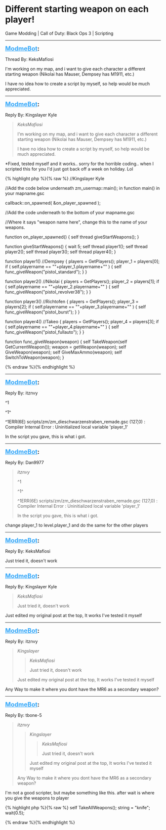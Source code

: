 # Different starting weapon on each player!
Game Modding | Call of Duty: Black Ops 3 | Scripting

---
<strong style="font-size: 1.4em;"><span style="text-decoration: underline;text-decoration-color: #34a7f9;"><span style="color:#34a7f9;">ModmeBot</span></span>:</strong>

<p>Thread By: KeksMafiosi<br /><p style="text-align:left;">I&#39;m working on my map, and i want to give each character a different starting weapon (Nikolai has Mauser, Dempsey has M1911, etc.)</p><p style="text-align:left;"></p><p style="text-align:left;">I have no idea how to create a script by myself, so help would be much appreciated.</p></p>

---
<strong style="font-size: 1.4em;"><span style="text-decoration: underline;text-decoration-color: #34a7f9;"><span style="color:#34a7f9;">ModmeBot</span></span>:</strong>

<p>Reply By: Kingslayer Kyle<br /><blockquote><em>KeksMafiosi</em><p style="text-align:left;">I&#39;m working on my map, and i want to give each character a different starting weapon (Nikolai has Mauser, Dempsey has M1911, etc.)</p><p style="text-align:left;"></p><p style="text-align:left;">I have no idea how to create a script by myself, so help would be much appreciated.</p></blockquote><p style="text-align:left;"></p><p style="text-align:left;">*Fixed, tested myself and it works.. sorry for the horrible coding.. when I scripted this for you I&#39;d just got back off a week on holiday. Lol</p><p style="text-align:left;"></p>{% highlight php %}{% raw %}
//Kingslayer Kyle

//Add the code below underneath zm_usermap::main(); in function main() in your mapname.gsc

callback::on_spawned( &amp;on_player_spawned );

//Add the code underneath to the bottom of your mapname.gsc

//Where it says "weapon name here", change this to the name of your weapons.

function on_player_spawned()
{
	self thread giveStartWeapons();
}

function giveStartWeapons()
{
	wait 5;
	self thread player1();
	self thread player2();
	self thread player3();
	self thread player4();
}

function player1() //Dempsey
{
	players = GetPlayers();
	player_1 = players[0];
	if ( self.playername == ""+player_1.playername+"" )
	{
	self func_giveWeapon("pistol_standard");
	}
}

function player2() //Nikolai
{
	players = GetPlayers();
	player_2 = players[1];
	if ( self.playername == ""+player_2.playername+"" )
	{
	self func_giveWeapon("pistol_revolver38");
	}
}

function player3() //Richtofen
{
	players = GetPlayers();
	player_3 = players[2];
	if ( self.playername == ""+player_3.playername+"" )
	{
	self func_giveWeapon("pistol_burst");
	}
}

function player4() //Takeo
{
	players = GetPlayers();
	player_4 = players[3];
	if ( self.playername == ""+player_4.playername+"" )
	{
	self func_giveWeapon("pistol_fullauto");
	}
}

function func_giveWeapon(weapon)
{
    self TakeWeapon(self GetCurrentWeapon());
    weapon = getWeapon(weapon);
    self GiveWeapon(weapon);
    self GiveMaxAmmo(weapon);
    self SwitchToWeapon(weapon);
}

{% endraw %}{% endhighlight %}
</p>

---
<strong style="font-size: 1.4em;"><span style="text-decoration: underline;text-decoration-color: #34a7f9;"><span style="color:#34a7f9;">ModmeBot</span></span>:</strong>

<p>Reply By: itznvy<br /><p style="text-align:left;">^1</p><p style="text-align:left;">^1^</p><p style="text-align:left;">^1ERR(6E) scripts/zm/zm_dieschwarzenstraben_remade.gsc (127,0) : Compiler Internal Error : Uninitialized local variable &#39;player_1&#39;</p><p style="text-align:left;"></p><p style="text-align:left;">In the script you gave, this is what i got.</p></p>

---
<strong style="font-size: 1.4em;"><span style="text-decoration: underline;text-decoration-color: #34a7f9;"><span style="color:#34a7f9;">ModmeBot</span></span>:</strong>

<p>Reply By: Dan9977<br /><blockquote><em>itznvy</em><p style="text-align:left;">^1</p><p style="text-align:left;">^1^</p><p style="text-align:left;">^1ERR(6E) scripts/zm/zm_dieschwarzenstraben_remade.gsc (127,0) : Compiler Internal Error : Uninitialized local variable &#39;player_1&#39;</p><p style="text-align:left;"></p><p style="text-align:left;">In the script you gave, this is what i got.</p></blockquote><p style="text-align:left;">change player_1 to level.player_1 and do the same for the other players</p></p>

---
<strong style="font-size: 1.4em;"><span style="text-decoration: underline;text-decoration-color: #34a7f9;"><span style="color:#34a7f9;">ModmeBot</span></span>:</strong>

<p>Reply By: KeksMafiosi<br /><p style="text-align:left;">Just tried it, doesn&#39;t work</p></p>

---
<strong style="font-size: 1.4em;"><span style="text-decoration: underline;text-decoration-color: #34a7f9;"><span style="color:#34a7f9;">ModmeBot</span></span>:</strong>

<p>Reply By: Kingslayer Kyle<br /><blockquote><em>KeksMafiosi</em><p style="text-align:left;">Just tried it, doesn&#39;t work</p></blockquote><p style="text-align:left;"></p><p style="text-align:left;">Just edited my original post at the top, It works I&#39;ve tested it myself</p></p>

---
<strong style="font-size: 1.4em;"><span style="text-decoration: underline;text-decoration-color: #34a7f9;"><span style="color:#34a7f9;">ModmeBot</span></span>:</strong>

<p>Reply By: itznvy<br /><blockquote><em>Kingslayer</em><blockquote><em>KeksMafiosi</em><p style="text-align:left;">Just tried it, doesn&#39;t work</p></blockquote><p style="text-align:left;"></p><p style="text-align:left;">Just edited my original post at the top, It works I&#39;ve tested it myself</p></blockquote><p style="text-align:left;">Any Way to make it where you dont have the MR6 as a secondary weapon?</p></p>

---
<strong style="font-size: 1.4em;"><span style="text-decoration: underline;text-decoration-color: #34a7f9;"><span style="color:#34a7f9;">ModmeBot</span></span>:</strong>

<p>Reply By: tbone-5<br /><blockquote><em>itznvy</em><blockquote><em>Kingslayer</em><blockquote><em>KeksMafiosi</em><p style="text-align:left;">Just tried it, doesn&#39;t work</p></blockquote><p style="text-align:left;"></p><p style="text-align:left;">Just edited my original post at the top, It works I&#39;ve tested it myself</p></blockquote><p style="text-align:left;">Any Way to make it where you dont have the MR6 as a secondary weapon?</p></blockquote><p style="text-align:left;">I&#39;m not a good scripter, but maybe something like this. after wait is where you give the weapons to player</p>{% highlight php %}{% raw %}
self TakeAllWeapons();
        string = "knife";
        wait(0.5);

{% endraw %}{% endhighlight %}
</p>
